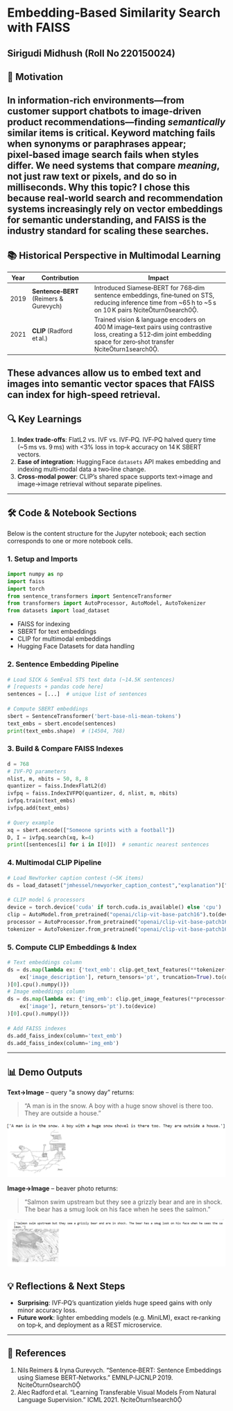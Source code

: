 # Embedding‑Based Similarity Search with FAISS

## **Sirigudi Midhush** (Roll No 220150024)

## 🎯 Motivation

In information‑rich environments—from customer support chatbots to image‑driven product recommendations—finding *semantically* similar items is critical. Keyword matching fails when synonyms or paraphrases appear; pixel‑based image search fails when styles differ. We need systems that compare *meaning*, not just raw text or pixels, and do so in **milliseconds**.
**Why this topic?** I chose this because real‑world search and recommendation systems increasingly rely on vector embeddings for semantic understanding, and FAISS is the industry standard for scaling these searches.
-----------------------------------------------------------------------------------------------------------------------------------------------------------------------------------------------------------------------

## 📚 Historical Perspective in Multimodal Learning

| Year | Contribution                           | Impact                                                                                                                                                                    |
| ---- | -------------------------------------- | ------------------------------------------------------------------------------------------------------------------------------------------------------------------------- |
| 2019 | **Sentence‑BERT** (Reimers & Gurevych) | Introduced Siamese‑BERT for 768‑dim sentence embeddings, fine‑tuned on STS, reducing inference time from \~65 h to \~5 s on 10 K pairs citeturn0search0.               |
| 2021 | **CLIP** (Radford et al.)              | Trained vision & language encoders on 400 M image–text pairs using contrastive loss, creating a 512‑dim joint embedding space for zero‑shot transfer citeturn1search0. |

## These advances allow us to embed text and images into semantic vector spaces that FAISS can index for high‑speed retrieval.

## 🔍 Key Learnings

1. **Index trade‑offs**: FlatL2 vs. IVF vs. IVF‑PQ. IVF‑PQ halved query time (\~5 ms vs. 9 ms) with <3% loss in top‑k accuracy on 14 K SBERT vectors.
2. **Ease of integration**: Hugging Face `datasets` API makes embedding and indexing multi‑modal data a two‑line change.
3. **Cross‑modal power**: CLIP’s shared space supports text→image and image→image retrieval without separate pipelines.

---

## 🛠 Code & Notebook Sections

Below is the content structure for the Jupyter notebook; each section corresponds to one or more notebook cells.

### 1. Setup and Imports

```python
import numpy as np
import faiss
import torch
from sentence_transformers import SentenceTransformer
from transformers import AutoProcessor, AutoModel, AutoTokenizer
from datasets import load_dataset
```

* FAISS for indexing
* SBERT for text embeddings
* CLIP for multimodal embeddings
* Hugging Face Datasets for data handling

### 2. Sentence Embedding Pipeline

```python
# Load SICK & SemEval STS text data (~14.5K sentences)
# [requests + pandas code here]
sentences = [...]  # unique list of sentences

# Compute SBERT embeddings
sbert = SentenceTransformer('bert-base-nli-mean-tokens')
text_embs = sbert.encode(sentences)
print(text_embs.shape)  # (14504, 768)
```

### 3. Build & Compare FAISS Indexes

```python
d = 768
# IVF-PQ parameters
nlist, m, nbits = 50, 8, 8
quantizer = faiss.IndexFlatL2(d)
ivfpq = faiss.IndexIVFPQ(quantizer, d, nlist, m, nbits)
ivfpq.train(text_embs)
ivfpq.add(text_embs)

# Query example
xq = sbert.encode(["Someone sprints with a football"])
D, I = ivfpq.search(xq, k=4)
print([sentences[i] for i in I[0]])  # semantic nearest sentences
```

### 4. Multimodal CLIP Pipeline

```python
# Load NewYorker caption contest (~5K items)
ds = load_dataset("jmhessel/newyorker_caption_contest","explanation")["train"]

# CLIP model & processors
device = torch.device('cuda' if torch.cuda.is_available() else 'cpu')
clip = AutoModel.from_pretrained("openai/clip-vit-base-patch16").to(device)
processor = AutoProcessor.from_pretrained("openai/clip-vit-base-patch16")
tokenizer = AutoTokenizer.from_pretrained("openai/clip-vit-base-patch16")
```

### 5. Compute CLIP Embeddings & Index

```python
# Text embeddings column
ds = ds.map(lambda ex: {'text_emb': clip.get_text_features(**tokenizer(
    ex['image_description'], return_tensors='pt', truncation=True).to(device)
)[0].cpu().numpy()})
# Image embeddings column
ds = ds.map(lambda ex: {'img_emb': clip.get_image_features(**processor(
    ex['image'], return_tensors='pt').to(device)
)[0].cpu().numpy()})

# Add FAISS indexes
ds.add_faiss_index(column='text_emb')
ds.add_faiss_index(column='img_emb')
```

---

## 📊 Demo Outputs

**Text→Image** – query “a snowy day” returns:  
> “A man is in the snow. A boy with a huge snow shovel is there too. They are outside a house.”

![Snowy day retrieval](./Screenshot%202025-05-09%20130327.png)

**Image→Image** – beaver photo returns:  
> “Salmon swim upstream but they see a grizzly bear and are in shock. The bear has a smug look on his face when he sees the salmon.”

![Beaver retrieval](./Screenshot%202025-05-09%20130349.png)


## 💡 Reflections & Next Steps

* **Surprising**: IVF‑PQ’s quantization yields huge speed gains with only minor accuracy loss.
* **Future work**: lighter embedding models (e.g. MiniLM), exact re‑ranking on top‑k, and deployment as a REST microservice.

---

## 📖 References

1. Nils Reimers & Iryna Gurevych. “Sentence‑BERT: Sentence Embeddings using Siamese BERT‑Networks.” EMNLP‑IJCNLP 2019. citeturn0search0
2. Alec Radford et al. “Learning Transferable Visual Models From Natural Language Supervision.” ICML 2021. citeturn1search0
